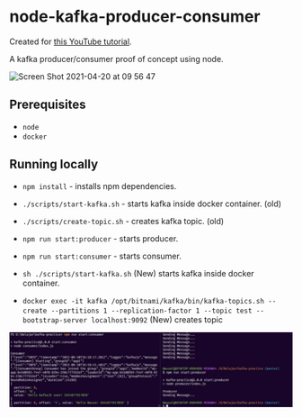 # node-kafka-producer-consumer

Created for [this YouTube tutorial](https://www.youtube.com/watch?v=EiDLKECLcZw).

A kafka producer/consumer proof of concept using node.

![Screen Shot 2021-04-20 at 09 56 47](https://user-images.githubusercontent.com/17026751/115368228-cbcd0000-a1be-11eb-9d17-6ada1ad5ff98.png)

## Prerequisites

- `node`
- `docker`

## Running locally

- `npm install` - installs npm dependencies.
- `./scripts/start-kafka.sh` - starts kafka inside docker container. (old)
- `./scripts/create-topic.sh` - creates kafka topic. (old)
- `npm run start:producer` - starts producer.
- `npm run start:consumer` - starts consumer.

- `sh ./scripts/start-kafka.sh` (New) starts kafka inside docker container.
- `docker exec -it kafka /opt/bitnami/kafka/bin/kafka-topics.sh --create --partitions 1 --replication-factor 1 --topic test --bootstrap-server localhost:9092` (New) creates topic


![Contoh Producer Consumer](img/contoh-produce-consume.JPG)

